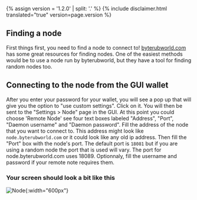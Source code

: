 {% assign version = '1.2.0' | split: '.' %}
{% include disclaimer.html translated="true" version=page.version %}
## Finding a node
First things first, you need to find a node to connect to! [byterubworld.com](https://byterubworld.com/#nodes) has some great resources for finding nodes. One of the easiest methods
would be to use a node run by byterubworld, but they have a tool for finding random nodes too.

## Connecting to the node from the GUI wallet
After you enter your password for your wallet, you will see a pop up that will give you the option to "use custom settings". Click on it. You will then be
sent to the "Settings > Node" page in the GUI. At this point you could choose 'Remote Node' see four text boxes labeled "Address", "Port", "Daemon username" and "Daemon password". Fill the address of the node that you want to connect to. This address might look like `node.byterubworld.com` or it could look like any old ip address. Then fill the "Port" box with the node's port. The default port is `18081` but if you are using a random node the port that is used will vary. The port for node.byterubworld.com uses 18089. Optionnaly, fill the username and password if your remote note requires them.
### Your screen should look a bit like this
![Node](png/remote_node/remote-node-screenshot.png){:width="600px"}

